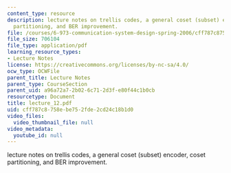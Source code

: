 ```yaml
---
content_type: resource
description: lecture notes on trellis codes, a general coset (subset) encoder, coset
  partitioning, and BER improvement.
file: /courses/6-973-communication-system-design-spring-2006/cff787c8758ebe752fde2cd24c18b1d0_lecture_12.pdf
file_size: 706104
file_type: application/pdf
learning_resource_types:
- Lecture Notes
license: https://creativecommons.org/licenses/by-nc-sa/4.0/
ocw_type: OCWFile
parent_title: Lecture Notes
parent_type: CourseSection
parent_uid: a96a72a7-2b02-6c71-2d3f-e80f44c1b0cb
resourcetype: Document
title: lecture_12.pdf
uid: cff787c8-758e-be75-2fde-2cd24c18b1d0
video_files:
  video_thumbnail_file: null
video_metadata:
  youtube_id: null
---
```

lecture notes on trellis codes, a general coset (subset) encoder, coset partitioning, and BER improvement.